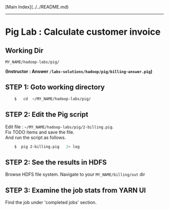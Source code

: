 <link rel='stylesheet' href='../../assets/css/main.css'/>
[Main Index](../../README.md)

-----

# Pig Lab : Calculate customer invoice

## Working Dir
`MY_NAME/hadoop-labs/pig/`

**(Instructor : Answer  `/labs-solutions/hadoop/pig/billing-answer.pig`)**

## STEP 1:  Goto  working directory

```bash
    $   cd  ~/MY_NAME/hadoop-labs/pig/

```

## STEP 2:  Edit the Pig script
Edit file :    `~/MY_NAME/hadoop-labs/pig/2-billing.pig`.  
Fix TODO items and save the file.   
And run the script as follows.

```bash
    $  pig 2-billing.pig   2> log
```



## STEP 2: See the results in HDFS
Browse HDFS file system.  Navigate to your `MY_NAME/billing/out` dir


## STEP 3: Examine the job stats from YARN UI
Find the job under 'completed jobs' section.   
